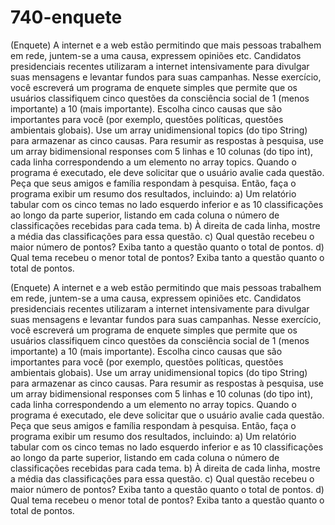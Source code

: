 # 740-enquete
(Enquete) A internet e a web estão permitindo que mais pessoas trabalhem em rede, juntem-se a uma causa, expressem opiniões etc. Candidatos presidenciais recentes utilizaram a internet intensivamente para divulgar suas mensagens e levantar fundos para suas campanhas. Nesse exercício, você escreverá um programa de enquete simples que permite que os usuários classifiquem cinco questões da consciência social de 1 (menos importante) a 10 (mais importante). Escolha cinco causas que são importantes para você (por exemplo, questões políticas, questões ambientais globais). Use um array unidimensional topics (do tipo String) para armazenar as cinco causas. Para resumir as respostas à pesquisa, use um array bidimensional responses com 5 linhas e 10 colunas (do tipo int), cada linha correspondendo a um elemento no array topics. Quando o programa é executado, ele deve solicitar que o usuário avalie cada questão. Peça que seus amigos e família respondam à pesquisa. Então, faça o programa exibir um resumo dos resultados, incluindo: a) Um relatório tabular com os cinco temas no lado esquerdo inferior e as 10 classificações ao longo da parte superior, listando em cada coluna o número de classificações recebidas para cada tema. b) À direita de cada linha, mostre a média das classificações para essa questão. c) Qual questão recebeu o maior número de pontos? Exiba tanto a questão quanto o total de pontos. d) Qual tema recebeu o menor total de pontos? Exiba tanto a questão quanto o total de pontos.

(Enquete) A internet e a web estão permitindo que mais pessoas trabalhem em rede, juntem-se a uma causa, expressem opiniões etc. Candidatos presidenciais recentes utilizaram a internet intensivamente para divulgar suas mensagens e levantar fundos para suas campanhas.
Nesse exercício, você escreverá um programa de enquete simples que permite que os usuários classifiquem cinco questões da consciência
social de 1 (menos importante) a 10 (mais importante). Escolha cinco causas que são importantes para você (por exemplo, questões políticas, questões ambientais globais). Use um array unidimensional topics (do tipo String) para armazenar as cinco causas. Para resumir
as respostas à pesquisa, use um array bidimensional responses com 5 linhas e 10 colunas (do tipo int), cada linha correspondendo
a um elemento no array topics. Quando o programa é executado, ele deve solicitar que o usuário avalie cada questão. Peça que seus
amigos e família respondam à pesquisa. Então, faça o programa exibir um resumo dos resultados, incluindo:
a) Um relatório tabular com os cinco temas no lado esquerdo inferior e as 10 classificações ao longo da parte superior, listando em cada
coluna o número de classificações recebidas para cada tema.
b) À direita de cada linha, mostre a média das classificações para essa questão.
c) Qual questão recebeu o maior número de pontos? Exiba tanto a questão quanto o total de pontos.
d) Qual tema recebeu o menor total de pontos? Exiba tanto a questão quanto o total de pontos.
